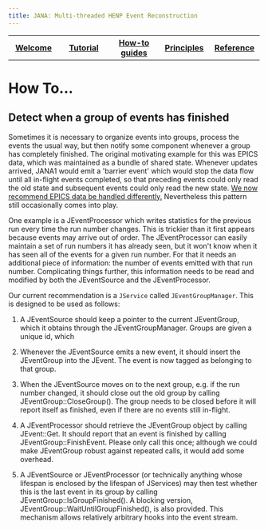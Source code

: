 ```yaml
---
title: JANA: Multi-threaded HENP Event Reconstruction
---
```


<center>
<table border="0" width="100%" align="center">
<TH width="20%"><A href="index.html">Welcome</A></TH>
<TH width="20%"><A href="Tutorial.html">Tutorial</A></TH>
<TH width="20%"><A href="Howto.html">How-to guides</A></TH>
<TH width="20%"><A href="Explanation.html">Principles</A></TH>
<TH width="20%"><A href="Reference.html">Reference</A></TH>
</table>
</center>

How To...
=========
## Detect when a group of events has finished

Sometimes it is necessary to organize events into groups, process the events the usual way, but then notify 
some component whenever a group has completely finished. The original motivating example for this was EPICS data, 
which was maintained as a bundle of shared state. Whenever updates arrived, JANA1 would emit a 'barrier event' 
which would stop the data flow until all in-flight events completed, so that preceding events could only read the old 
state and subsequent events could only read the new state. [We now recommend EPICS data be handled differently.](howto_epicsdata) 
Nevertheless this pattern still occasionally comes into play. 

One example is a JEventProcessor which writes statistics for the previous run every time the run number changes. 
This is trickier than it first appears because events may arrive out of order. The JEventProcessor can easily maintain 
a set of run numbers it has already seen, but it won't know when it has seen all of the events for a given run number. 
For that it needs an additional piece of information: the number of events emitted with that run number.
Complicating things further, this information needs to be read and modified by both the JEventSource and the JEventProcessor.

Our current recommendation is a `JService` called `JEventGroupManager`. This is designed to be used as follows:

1. A JEventSource should keep a pointer to the current JEventGroup, which it obtains through the JEventGroupManager.
Groups are given a unique id, which 

2. Whenever the JEventSource emits a new event, it should insert the JEventGroup into the JEvent. The event is
now tagged as belonging to that group.

3. When the JEventSource moves on to the next group, e.g. if the run number changed, it should close out the old group
by calling JEventGroup::CloseGroup(). The group needs to be closed before it will report itself as finished, even 
if there are no events still in-flight.

4. A JEventProcessor should retrieve the JEventGroup object by calling JEvent::Get. It should report that an event is
finished by calling JEventGroup::FinishEvent. Please only call this once; although we could make JEventGroup robust 
against repeated calls, it would add some overhead.

5. A JEventSource or JEventProcessor (or technically anything whose lifespan is enclosed by the lifespan of JServices) 
may then test whether this is the last event in its group by calling JEventGroup::IsGroupFinished(). A blocking version, 
JEventGroup::WaitUntilGroupFinished(), is also provided. This mechanism allows relatively arbitrary hooks into the 
event stream.




